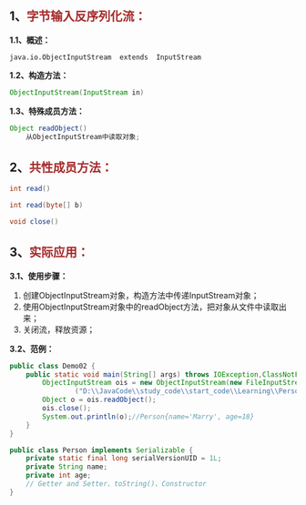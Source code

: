 ## 1、<span style="color:brown">字节输入反序列化流：</span>

**1.1、概述：**

`java.io.ObjectInputStream  extends  InputStream`

**1.2、构造方法：**

<!--这里可以是InputStream抽象类对象, 或者子类FileInputStream-->

```java
ObjectInputStream(InputStream in)
```

**1.3、特殊成员方法：**

```java
Object readObject()
    从ObjectInputStream中读取对象;
```



## 2、<span style="color:brown">共性成员方法：</span>

```java
int read()
```

```java
int read(byte[] b)
```

```java
void close()
```



## 3、<span style="color:brown">实际应用：</span>

**3.1、使用步骤：**

1. 创建ObjectInputStream对象，构造方法中传递InputStream对象；
2. 使用ObjectInputStream对象中的readObject方法，把对象从文件中读取出来；
3. 关闭流，释放资源；

**3.2、范例：**

```java
public class Demo02 {
    public static void main(String[] args) throws IOException,ClassNotFoundException {
        ObjectInputStream ois = new ObjectInputStream(new FileInputStream
                ("D:\\JavaCode\\study_code\\start_code\\Learning\\Person.txt"));
        Object o = ois.readObject();
        ois.close();
        System.out.println(o);//Person{name='Marry', age=18}
    }
}
```

```java
public class Person implements Serializable {
    private static final long serialVersionUID = 1L;
    private String name;
    private int age;
	// Getter and Setter、toString()、Constructor
}
```
